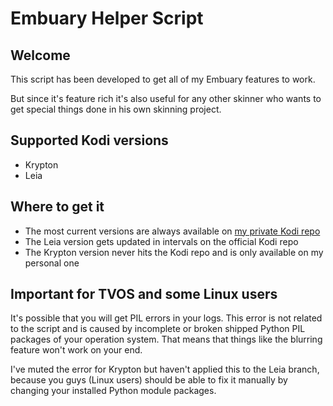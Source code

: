 # Embuary Helper Script

## Welcome

This script has been developed to get all of my Embuary features to work.

But since it's feature rich it's also useful for any other skinner who wants to get special things done in his own skinning project. 

## Supported Kodi versions
* Krypton
* Leia

## Where to get it
* The most current versions are always available on [my private Kodi repo](https://repo.derfred.net/repositories/repository.fredsrepo/repository.fredsrepo-1.0.7.zip)
* The Leia version gets updated in intervals on the official Kodi repo
* The Krypton version never hits the Kodi repo and is only available on my personal one

## Important for TVOS and some Linux users
It's possible that you will get PIL errors in your logs. This error is not related to the script and is caused by incomplete or broken shipped Python PIL packages of your operation system. That means that things like the blurring feature won't work on your end. 

I've muted the error for Krypton but haven't applied this to the Leia branch, because you guys (Linux users) should be able to fix it manually by changing your installed Python module packages.